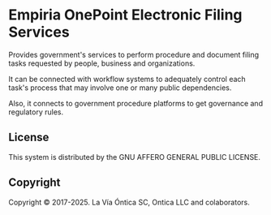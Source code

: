 ﻿# Empiria OnePoint Electronic Filing Services

Provides government's services to perform procedure and document filing tasks requested by people,
business and organizations.

It can be connected with workflow systems to adequately control each task's process
that may involve one or many public dependencies.

Also, it connects to government procedure platforms to get governance and regulatory rules.

## License

This system is distributed by the GNU AFFERO GENERAL PUBLIC LICENSE.

## Copyright

Copyright © 2017-2025. La Vía Óntica SC, Ontica LLC and colaborators.
